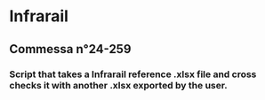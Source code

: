 # Infrarail
## Commessa n°24-259

### Script that takes a Infrarail reference .xlsx file and cross checks it with another .xlsx exported by the user. 
